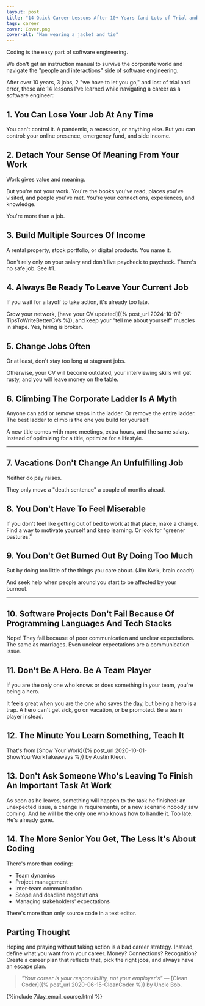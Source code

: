 ```yaml
---
layout: post
title: "14 Quick Career Lessons After 10+ Years (and Lots of Trial and Error) as a Software Engineer"
tags: career
cover: Cover.png
cover-alt: "Man wearing a jacket and tie" 
---
```


Coding is the easy part of software engineering.

We don't get an instruction manual to survive the corporate world and navigate the "people and interactions" side of software engineering.

After over 10 years, 3 jobs, 2 "we have to let you go," and lost of trial and error, these are 14 lessons I've learned while navigating a career as a software engineer:

## 1. You Can Lose Your Job At Any Time

You can't control it. A pandemic, a recession, or anything else. But you can control: your online presence, emergency fund, and side income.

## 2. Detach Your Sense Of Meaning From Your Work

Work gives value and meaning.

But you're not your work. You're the books you've read, places you've visited, and people you've met. You're your connections, experiences, and knowledge.

You're more than a job.

## 3. Build Multiple Sources Of Income

A rental property, stock portfolio, or digital products. You name it.

Don't rely only on your salary and don't live paycheck to paycheck. There's no safe job. See #1.

## 4. Always Be Ready To Leave Your Current Job

If you wait for a layoff to take action, it's already too late.

Grow your network, [have your CV updated]({% post_url 2024-10-07-TipsToWriteBetterCVs %}), and keep your "tell me about yourself" muscles in shape. Yes, hiring is broken.

## 5. Change Jobs Often

Or at least, don't stay too long at stagnant jobs.

Otherwise, your CV will become outdated, your interviewing skills will get rusty, and you will leave money on the table.

## 6. Climbing The Corporate Ladder Is A Myth

Anyone can add or remove steps in the ladder. Or remove the entire ladder. The best ladder to climb is the one you build for yourself.

A new title comes with more meetings, extra hours, and the same salary. Instead of optimizing for a title, optimize for a lifestyle.

***

## 7. Vacations Don't Change An Unfulfilling Job

Neither do pay raises.

They only move a "death sentence" a couple of months ahead.

## 8. You Don't Have To Feel Miserable

If you don't feel like getting out of bed to work at that place, make a change. Find a way to motivate yourself and keep learning. Or look for "greener pastures."

## 9. You Don't Get Burned Out By Doing Too Much

But by doing too little of the things you care about. (Jim Kwik, brain coach)

And seek help when people around you start to be affected by your burnout.

***

## 10. Software Projects Don't Fail Because Of Programming Languages And Tech Stacks

Nope! They fail because of poor communication and unclear expectations. The same as marriages. Even unclear expectations are a communication issue.

## 11. Don't Be A Hero. Be A Team Player

If you are the only one who knows or does something in your team, you're being a hero.

It feels great when you are the one who saves the day, but being a hero is a trap. A hero can't get sick, go on vacation, or be promoted. Be a team player instead.

## 12. The Minute You Learn Something, Teach It

That's from [Show Your Work]({% post_url 2020-10-01-ShowYourWorkTakeaways %}) by Austin Kleon.

## 13. Don't Ask Someone Who's Leaving To Finish An Important Task At Work

As soon as he leaves, something will happen to the task he finished: an unexpected issue, a change in requirements, or a new scenario nobody saw coming. And he will be the only one who knows how to handle it. Too late. He's already gone.

## 14. The More Senior You Get, The Less It's About Coding

There's more than coding:
* Team dynamics
* Project management
* Inter-team communication
* Scope and deadline negotiations
* Managing stakeholders' expectations

There's more than only source code in a text editor.

## Parting Thought

Hoping and praying without taking action is a bad career strategy. Instead, define what you want from your career. Money? Connections? Recognition? Create a career plan that reflects that, pick the right jobs, and always have an escape plan.

> _"Your career is your responsibility, not your employer's"_ — [Clean Coder]({% post_url 2020-06-15-CleanCoder %}) by Uncle Bob.

{%include 7day_email_course.html %}